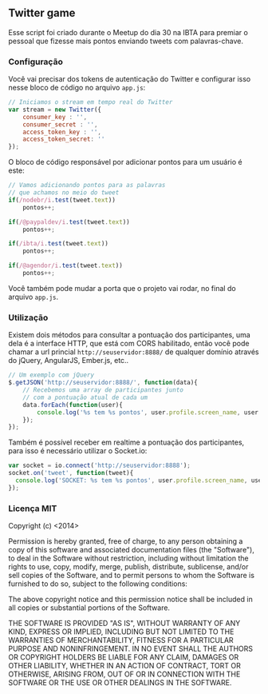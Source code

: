 ## Twitter game

Esse script foi criado durante o Meetup do dia 30 na IBTA para premiar o pessoal
que fizesse mais pontos enviando tweets com palavras-chave.

### Configuração

Você vai precisar dos tokens de autenticação do Twitter e configurar isso nesse
bloco de código no arquivo `app.js`:

```javascript
// Iniciamos o stream em tempo real do Twitter
var stream = new Twitter({
    consumer_key : '',
    consumer_secret : '',
    access_token_key : '',
    access_token_secret: ''
});
```

O bloco de código responsável por adicionar pontos para um usuário é este:

```javascript
// Vamos adicionando pontos para as palavras
// que achamos no meio do tweet
if(/nodebr/i.test(tweet.text))
    pontos++;

if(/@paypaldev/i.test(tweet.text))
    pontos++;

if(/ibta/i.test(tweet.text))
    pontos++;

if(/@agendor/i.test(tweet.text))
    pontos++;
```

Você também pode mudar a porta que o projeto vai rodar, no final do arquivo
`app.js`.

### Utilização

Existem dois métodos para consultar a pontuação dos participantes, uma dela
é a interface HTTP, que está com CORS habilitado, então você pode chamar
a url princial `http://seuservidor:8888/` de qualquer domínio através do
jQuery, AngularJS, Ember.js, etc..

```javascript
// Um exemplo com jQuery
$.getJSON('http://seuservidor:8888/', function(data){
    // Recebemos uma array de participantes junto
    // com a pontuação atual de cada um
    data.forEach(function(user){
        console.log('%s tem %s pontos', user.profile.screen_name, user.pontos);
    });
});
```

Também é possível receber em realtime a pontuação dos participantes, para
isso é necessário utilizar o Socket.io:

```javascript
var socket = io.connect('http://seuservidor:8888');
socket.on('tweet', function(tweet){
  console.log('SOCKET: %s tem %s pontos', user.profile.screen_name, user.pontos);
});
```

### Licença MIT

Copyright (c) <2014> <NodeBR>

Permission is hereby granted, free of charge, to any person obtaining a copy
of this software and associated documentation files (the "Software"), to deal
in the Software without restriction, including without limitation the rights
to use, copy, modify, merge, publish, distribute, sublicense, and/or sell
copies of the Software, and to permit persons to whom the Software is
furnished to do so, subject to the following conditions:

The above copyright notice and this permission notice shall be included in
all copies or substantial portions of the Software.

THE SOFTWARE IS PROVIDED "AS IS", WITHOUT WARRANTY OF ANY KIND, EXPRESS OR
IMPLIED, INCLUDING BUT NOT LIMITED TO THE WARRANTIES OF MERCHANTABILITY,
FITNESS FOR A PARTICULAR PURPOSE AND NONINFRINGEMENT. IN NO EVENT SHALL THE
AUTHORS OR COPYRIGHT HOLDERS BE LIABLE FOR ANY CLAIM, DAMAGES OR OTHER
LIABILITY, WHETHER IN AN ACTION OF CONTRACT, TORT OR OTHERWISE, ARISING FROM,
OUT OF OR IN CONNECTION WITH THE SOFTWARE OR THE USE OR OTHER DEALINGS IN
THE SOFTWARE.

